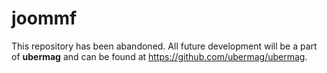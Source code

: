 # joommf

This repository has been abandoned. All future development will be a part of **ubermag** and can be found at https://github.com/ubermag/ubermag.
